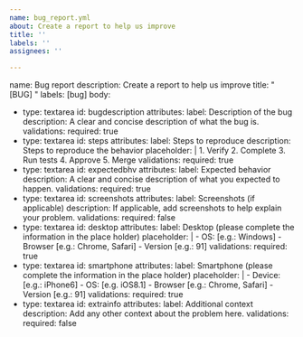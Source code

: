 ```yaml
---
name: bug_report.yml
about: Create a report to help us improve
title: ''
labels: ''
assignees: ''

---
```


name: Bug report
description: Create a report to help us improve
title: "[BUG] <description>"
labels: [bug]
body:
  - type: textarea
    id: bugdescription
    attributes:
      label: Description of the bug
      description: A clear and concise description of what the bug is.
    validations:
      required: true
  - type: textarea
    id: steps
    attributes:
      label: Steps to reproduce
      description: Steps to reproduce the behavior
      placeholder: |
        1. Verify
        2. Complete
        3. Run tests
        4. Approve
        5. Merge
    validations:
      required: true
  - type: textarea
    id: expectedbhv
    attributes:
      label: Expected behavior
      description: A clear and concise description of what you expected to happen.
    validations:
      required: true
  - type: textarea
    id: screenshots
    attributes:
      label: Screenshots (if applicable)
      description: If applicable, add screenshots to help explain your problem.
    validations:
      required: false
  - type: textarea
    id: desktop
    attributes:
      label: Desktop (please complete the information in the place holder)
      placeholder: |
        - OS: [e.g.: Windows]
        - Browser [e.g.: Chrome, Safari]
        - Version [e.g.: 91]
    validations:
      required: true
  - type: textarea
    id: smartphone
    attributes:
      label: Smartphone (please complete the information in the place holder)
      placeholder: |
        - Device: [e.g.: iPhone6]
        - OS: [e.g. iOS8.1]
        - Browser [e.g.: Chrome, Safari]
        - Version [e.g.: 91]
    validations:
      required: true
  - type: textarea
    id: extrainfo
    attributes:
      label: Additional context
      description: Add any other context about the problem here.
    validations:
      required: false
